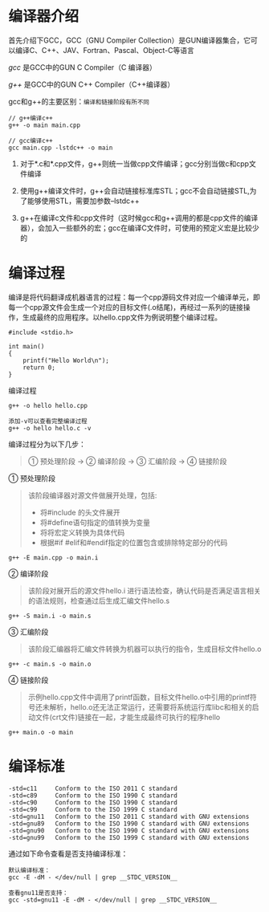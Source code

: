 # 编译器介绍

首先介绍下GCC，GCC（GNU Compiler Collection）是GUN编译器集合，它可以编译C、C++、JAV、Fortran、Pascal、Object-C等语言

*gcc* 是GCC中的GUN C Compiler（C 编译器）

*g++* 是GCC中的GUN C++ Compiler（C++编译器）

gcc和g++的主要区别：`编译和链接阶段有所不同`

```
// g++编译c++
g++ -o main main.cpp    

// gcc编译c++
gcc main.cpp -lstdc++ -o main 
```

1. 对于*.c和*.cpp文件，g++则统一当做cpp文件编译；gcc分别当做c和cpp文件编译

2. 使用g++编译文件时，g++会自动链接标准库STL；gcc不会自动链接STL,为了能够使用STL，需要加参数–lstdc++

3. g++在编译c文件和cpp文件时（这时候gcc和g++调用的都是cpp文件的编译器），会加入一些额外的宏；gcc在编译C文件时，可使用的预定义宏是比较少的


# 编译过程

编译是将代码翻译成机器语言的过程：每一个cpp源码文件对应一个编译单元，即每一个cpp源文件会生成一个对应的目标文件(.o结尾)，再经过一系列的链接操作，生成最终的应用程序。以hello.cpp文件为例说明整个编译过程。

```
#include <stdio.h>

int main()
{
    printf("Hello World\n");
    return 0;
}
```

编译过程

```
g++ -o hello hello.cpp

添加-v可以查看完整编译过程
g++ -o hello hello.c -v
```

编译过程分为以下几步：
> ① 预处理阶段 -> ② 编译阶段 -> ③ 汇编阶段 -> ④ 链接阶段

① 预处理阶段

> 该阶段编译器对源文件做展开处理，包括:
> * 将#include 的头文件展开
> * 将#define语句指定的值转换为变量
> * 将将宏定义转换为具体代码
> * 根据#if #elif和#endif指定的位置包含或排除特定部分的代码

```
g++ -E main.cpp -o main.i
```

② 编译阶段
> 该阶段对展开后的源文件hello.i 进行语法检查，确认代码是否满足语言相关的语法规则，检查通过后生成汇编文件hello.s
```
g++ -S main.i -o main.s
```

③ 汇编阶段
> 该阶段汇编器将汇编文件转换为机器可以执行的指令，生成目标文件hello.o
```
g++ -c main.s -o main.o
```

④ 链接阶段
> 示例hello.cpp文件中调用了printf函数，目标文件hello.o中引用的printf符号还未解析，hello.o还无法正常运行，还需要将系统运行库libc和相关的启动文件(crt文件)链接在一起，才能生成最终可执行的程序hello
```
g++ main.o -o main
```

# 编译标准
```
-std=c11     Conform to the ISO 2011 C standard
-std=c89     Conform to the ISO 1990 C standard
-std=c90     Conform to the ISO 1990 C standard
-std=c99     Conform to the ISO 1999 C standard
-std=gnu11   Conform to the ISO 2011 C standard with GNU extensions
-std=gnu89   Conform to the ISO 1990 C standard with GNU extensions
-std=gnu90   Conform to the ISO 1990 C standard with GNU extensions
-std=gnu99   Conform to the ISO 1999 C standard with GNU extensions
```

通过如下命令查看是否支持编译标准：

```
默认编译标准：
gcc -E -dM - </dev/null | grep __STDC_VERSION__
 
查看gnu11是否支持：
gcc -std=gnu11 -E -dM - </dev/null | grep __STDC_VERSION__
```